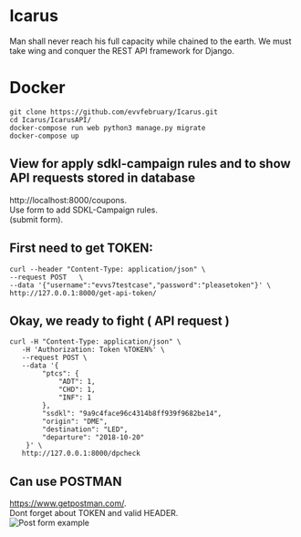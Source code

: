 # Icarus
Man shall never reach his full capacity while chained to the earth. We must take wing and conquer the REST API framework for Django.



# Docker
```
git clone https://github.com/evvfebruary/Icarus.git
cd Icarus/IcarusAPI/
docker-compose run web python3 manage.py migrate
docker-compose up
```

## View for apply sdkl-campaign rules and to show API requests stored in database
http://localhost:8000/coupons.  
Use form to add SDKL-Campaign rules.  
(submit form).

## First need to get TOKEN:
```
curl --header "Content-Type: application/json" \
--request POST   \
--data '{"username":"evvs7testcase","password":"pleasetoken"}' \
http://127.0.0.1:8000/get-api-token/
```

## Okay, we ready to fight ( API request )
```
curl -H "Content-Type: application/json" \
   -H 'Authorization: Token %TOKEN%' \
   --request POST \
   --data '{
        "ptcs": {
            "ADT": 1,
            "CHD": 1,
            "INF": 1
        },
        "ssdkl": "9a9c4face96c4314b8ff939f9682be14",
        "origin": "DME",
        "destination": "LED",
        "departure": "2018-10-20"
    }' \
   http://127.0.0.1:8000/dpcheck
```

## Can use POSTMAN
https://www.getpostman.com/.   
Dont forget about TOKEN and valid HEADER.  
![Post form example](https://preview.ibb.co/b6tD9U/2018-10-13-19-48-18.png)

